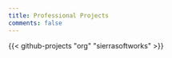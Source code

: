 ```yaml
---
title: Professional Projects
comments: false
---
```


{{< github-projects "org" "sierrasoftworks" >}}
